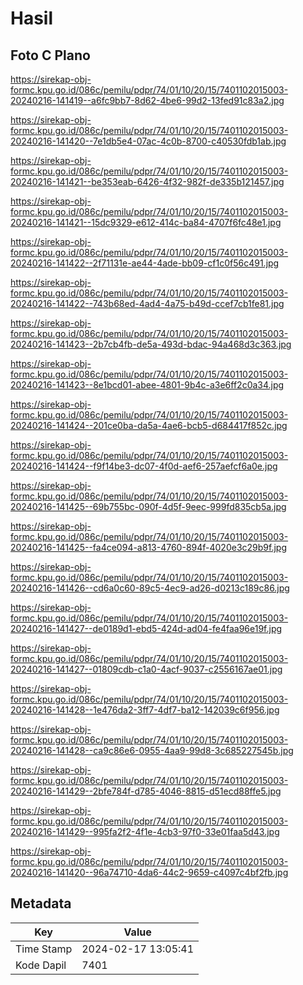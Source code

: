 # Hasil

## Foto C Plano

https://sirekap-obj-formc.kpu.go.id/086c/pemilu/pdpr/74/01/10/20/15/7401102015003-20240216-141419--a6fc9bb7-8d62-4be6-99d2-13fed91c83a2.jpg

https://sirekap-obj-formc.kpu.go.id/086c/pemilu/pdpr/74/01/10/20/15/7401102015003-20240216-141420--7e1db5e4-07ac-4c0b-8700-c40530fdb1ab.jpg

https://sirekap-obj-formc.kpu.go.id/086c/pemilu/pdpr/74/01/10/20/15/7401102015003-20240216-141421--be353eab-6426-4f32-982f-de335b121457.jpg

https://sirekap-obj-formc.kpu.go.id/086c/pemilu/pdpr/74/01/10/20/15/7401102015003-20240216-141421--15dc9329-e612-414c-ba84-4707f6fc48e1.jpg

https://sirekap-obj-formc.kpu.go.id/086c/pemilu/pdpr/74/01/10/20/15/7401102015003-20240216-141422--2f71131e-ae44-4ade-bb09-cf1c0f56c491.jpg

https://sirekap-obj-formc.kpu.go.id/086c/pemilu/pdpr/74/01/10/20/15/7401102015003-20240216-141422--743b68ed-4ad4-4a75-b49d-ccef7cb1fe81.jpg

https://sirekap-obj-formc.kpu.go.id/086c/pemilu/pdpr/74/01/10/20/15/7401102015003-20240216-141423--2b7cb4fb-de5a-493d-bdac-94a468d3c363.jpg

https://sirekap-obj-formc.kpu.go.id/086c/pemilu/pdpr/74/01/10/20/15/7401102015003-20240216-141423--8e1bcd01-abee-4801-9b4c-a3e6ff2c0a34.jpg

https://sirekap-obj-formc.kpu.go.id/086c/pemilu/pdpr/74/01/10/20/15/7401102015003-20240216-141424--201ce0ba-da5a-4ae6-bcb5-d684417f852c.jpg

https://sirekap-obj-formc.kpu.go.id/086c/pemilu/pdpr/74/01/10/20/15/7401102015003-20240216-141424--f9f14be3-dc07-4f0d-aef6-257aefcf6a0e.jpg

https://sirekap-obj-formc.kpu.go.id/086c/pemilu/pdpr/74/01/10/20/15/7401102015003-20240216-141425--69b755bc-090f-4d5f-9eec-999fd835cb5a.jpg

https://sirekap-obj-formc.kpu.go.id/086c/pemilu/pdpr/74/01/10/20/15/7401102015003-20240216-141425--fa4ce094-a813-4760-894f-4020e3c29b9f.jpg

https://sirekap-obj-formc.kpu.go.id/086c/pemilu/pdpr/74/01/10/20/15/7401102015003-20240216-141426--cd6a0c60-89c5-4ec9-ad26-d0213c189c86.jpg

https://sirekap-obj-formc.kpu.go.id/086c/pemilu/pdpr/74/01/10/20/15/7401102015003-20240216-141427--de0189d1-ebd5-424d-ad04-fe4faa96e19f.jpg

https://sirekap-obj-formc.kpu.go.id/086c/pemilu/pdpr/74/01/10/20/15/7401102015003-20240216-141427--01809cdb-c1a0-4acf-9037-c2556167ae01.jpg

https://sirekap-obj-formc.kpu.go.id/086c/pemilu/pdpr/74/01/10/20/15/7401102015003-20240216-141428--1e476da2-3ff7-4df7-ba12-142039c6f956.jpg

https://sirekap-obj-formc.kpu.go.id/086c/pemilu/pdpr/74/01/10/20/15/7401102015003-20240216-141428--ca9c86e6-0955-4aa9-99d8-3c685227545b.jpg

https://sirekap-obj-formc.kpu.go.id/086c/pemilu/pdpr/74/01/10/20/15/7401102015003-20240216-141429--2bfe784f-d785-4046-8815-d51ecd88ffe5.jpg

https://sirekap-obj-formc.kpu.go.id/086c/pemilu/pdpr/74/01/10/20/15/7401102015003-20240216-141429--995fa2f2-4f1e-4cb3-97f0-33e01faa5d43.jpg

https://sirekap-obj-formc.kpu.go.id/086c/pemilu/pdpr/74/01/10/20/15/7401102015003-20240216-141420--96a74710-4da6-44c2-9659-c4097c4bf2fb.jpg


## Metadata

| Key        | Value               |
| ---------- | ------------------- |
| Time Stamp | 2024-02-17 13:05:41 |
| Kode Dapil | 7401                |



